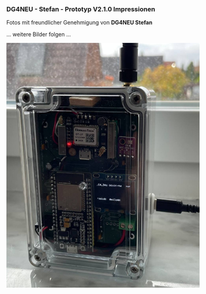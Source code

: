 ### DG4NEU - Stefan - Prototyp V2.1.0 Impressionen

Fotos mit freundlicher Genehmigung von **DG4NEU Stefan**

... weitere Bilder folgen ...

![Fertiggerät](/gallery/DG4NEU_Stefan/DG4NEU_V2.1.0_ok.jpg)


